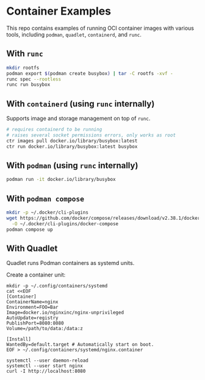# Container Examples

This repo contains examples of running OCI container images with various tools, including
`podman`, `quadlet`, `containerd`, and `runc`.

## With `runc`
```bash
mkdir rootfs
podman export $(podman create busybox) | tar -C rootfs -xvf -
runc spec --rootless
runc run busybox
```

## With `containerd` (using `runc` internally)
Supports image and storage management on top of `runc`.
```bash
# requires containerd to be running
# raises several socket permissions errors, only works as root
ctr images pull docker.io/library/busybox:latest
ctr run docker.io/library/busybox:latest busybox
```

## With `podman` (using `runc` internally)
```bash
podman run -it docker.io/library/busybox
```

## With `podman compose`
```bash
mkdir -p ~/.docker/cli-plugins
wget https://github.com/docker/compose/releases/download/v2.38.1/docker-compose-linux-x86_64 \
  -O ~/.docker/cli-plugins/docker-compose
podman compose up
```

## With Quadlet

Quadlet runs Podman containers as systemd units.

Create a container unit:
```
mkdir -p ~/.config/containers/systemd
cat <<EOF
[Container]
ContainerName=nginx
Environment=FOO=Bar
Image=docker.io/nginxinc/nginx-unprivileged
AutoUpdate=registry
PublishPort=8080:8080
Volume=/path/to/data:/data:z

[Install]
WantedBy=default.target # Automatically start on boot.
EOF > ~/.config/containers/systemd/nginx.container

systemctl --user daemon-reload
systemctl --user start nginx
curl -I http://localhost:8080
```
